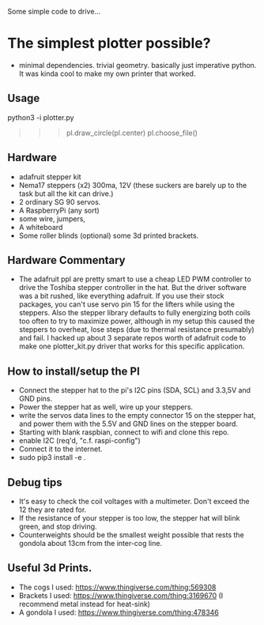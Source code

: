 
Some simple code to drive...
# The simplest plotter possible?
- minimal dependencies. trivial geometry. basically just imperative python. It was kinda cool to make my own printer that worked. 

## Usage
python3 -i plotter.py
>>> pl.draw_circle(pl.center)
>>> pl.choose_file()

## Hardware
- adafruit stepper kit
- Nema17 steppers (x2) 300ma, 12V (these suckers are barely up to the task but all the kit can drive.) 
- 2 ordinary SG 90 servos. 
- A RaspberryPi (any sort)
- some wire, jumpers,
- A whiteboard
- Some roller blinds
(optional) some 3d printed brackets.

## Hardware Commentary
- The adafruit ppl are pretty smart to use a cheap LED PWM controller to drive the Toshiba stepper controller in the hat. But the driver software was a bit rushed, like everything adafruit. If you use their stock packages, you can't use servo pin 15 for the lifters while using the steppers. Also the stepper library defaults to fully energizing both coils too often to try to maximize power, although in my setup this caused the steppers to overheat, lose steps (due to thermal resistance presumably) and fail. I hacked up about 3 separate repos worth of adafruit code to make one plotter_kit.py driver that works for this specific application. 

## How to install/setup the PI

- Connect the stepper hat to the pi's I2C pins (SDA, SCL) and 3.3,5V and GND pins. 
- Power the stepper hat as well, wire up your steppers. 
- write the servos data lines to the empty connector 15 on the stepper hat, and power them with the 5.5V and GND lines on the stepper board. 
- Starting with blank raspbian, connect to wifi and clone this repo. 
- enable I2C (req'd, "c.f. raspi-config")
- Connect it to the internet.
- sudo pip3 install -e . 

## Debug tips
- It's easy to check the coil voltages with a multimeter. Don't exceed the 12 they are rated for. 
- If the resistance of your stepper is too low, the stepper hat will blink green, and stop driving. 
- Counterweights should be the smallest weight possible that rests the gondola about 13cm from the inter-cog line. 

## Useful 3d Prints. 
- The cogs I used: https://www.thingiverse.com/thing:569308
- Brackets I used: https://www.thingiverse.com/thing:3169670 (I recommend metal instead for heat-sink) 
- A gondola I used: https://www.thingiverse.com/thing:478346

